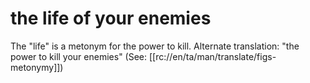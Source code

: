 # the life of your enemies

The "life" is a metonym for the power to kill. Alternate translation: "the power to kill your enemies" (See: [[rc://en/ta/man/translate/figs-metonymy]])

